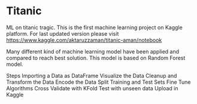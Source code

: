 # Titanic
ML on titanic tragic. 
This is the first machine learning project on Kaggle platform. For last updated version please visit https://www.kaggle.com/aktaruzzaman/titanic-aman/notebook

Many different kind of machine learning model have been applied and compared to reach best solution. This model is based on Random Forest model.

Steps
Importing a Data as DataFrame
Visualize the Data
Cleanup and Transform the Data
Encode the Data
Split Training and Test Sets
Fine Tune Algorithms
Cross Validate with KFold
Test with unseen data 
Upload in Kaggle
